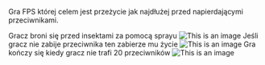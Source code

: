 Gra FPS której celem jest przeżycie jak najdłużej przed napierdającymi przeciwnikami.

Gracz broni się przed insektami za pomocą sprayu
![This is an image](https://media.discordapp.net/attachments/468740490842603530/936293350582145044/unknown.png?width=1202&height=676)
Jeśli gracz nie zabije przeciwnika ten zabierze mu życie
![This is an image](https://media.discordapp.net/attachments/468740490842603530/936293398640468058/unknown.png?width=1202&height=676)
Gra kończy się kiedy gracz nie trafi 20 przeciwników
![This is an image](https://media.discordapp.net/attachments/468740490842603530/936293282244358154/unknown.png?width=1202&height=676)

 
 
